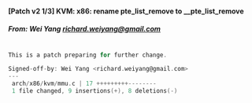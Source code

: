 #### [Patch v2 1/3] KVM: x86: rename pte_list_remove to __pte_list_remove
##### From: Wei Yang <richard.weiyang@gmail.com>

```c

This is a patch preparing for further change.

Signed-off-by: Wei Yang <richard.weiyang@gmail.com>
---
 arch/x86/kvm/mmu.c | 17 +++++++++--------
 1 file changed, 9 insertions(+), 8 deletions(-)

```
#### 
##### 

```c
